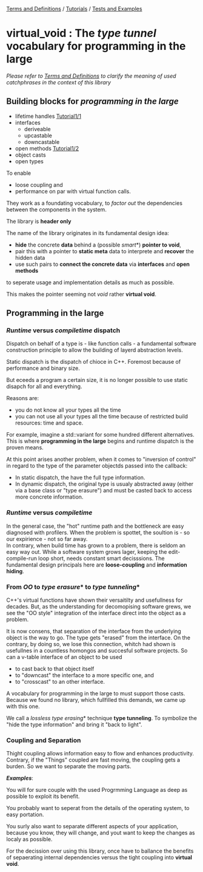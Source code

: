 [Terms and Definitions](/terms_and_definitions.md) / [Tutorials](/tutorials/tutorial___1.md) / [Tests and Examples](/test/)

# virtual_void : The *type tunnel* vocabulary for programming in the large

*Please refer to [Terms and Definitions](/terms_and_definitions.md) to clarify the meaning of used catchphrases in the context of this library* 

## Building blocks for *programming in the large*

- lifetime handles [Tutorial1/1](/tutorials/tutorial___1.md/)
- interfaces 
  - deriveable
  - upcastable
  - downcastable
- open methods [Tutorial1/2](/tutorials/tutorial___1.md/)
- object casts
- open types

To enable

- loose coupling and
- performance on par with virtual function calls.

They work as a foundating vocabulary, to *factor out* the dependencies between the components in the system.  

The library is **header only** 

The name of the library originates in its fundamental design idea:

- **hide** the concrete **data** behind a (possible *smart**) **pointer to void**,
- pair this with a pointer to **static meta** data to interprete and **recover** the hidden data
- use such pairs to **connect the concrete data** via **interfaces** and **open methods**

to seperate usage and implementation details as much as possible. 

This makes the pointer seeming not *void* rather **virtual void**. 

## Programming in the large

### *Runtime* versus *compiletime* **dispatch**

Dispatch on behalf of a type is - like function calls - a fundamental software construction principle to allow the building of layerd abstraction levels.

Static dispatch is the dispatch of chioce in C++. Foremost because of performance and binary size.

But eceeds a program a certain size, it is no longer possible to use static disapch for all and everything. 

Reasons are:
- you do not know all your types all the time
- you can not use all your types all the time because of restricted build resources: time and space.

For example, imagine a std::variant for some hundred different alternatives.
This is where **programming in the large** begins and runtime dispatch is the proven means.

At this point arises another problem, when it comes to "inversion of control" in regard to the type of the parameter objectds passed into the callback:
- In static dispatch, the have the full type information.
- In dynamic dispatch, the original type is usualy abstracted away (either via a base class or "type erasure") and must be casted back to access more concrete information.

### *Runtime* versus *compiletime*

In the general case, the "hot" runtime path and the bottleneck are easy diagnosed with profilers.
When the problem is spottet, the soultion is - so our expirience - not so far away.  
In contrary, when build time has grown to a problem, there is seldom an easy way out. 
While a software system grows lager, keeping the edit-compile-run loop short, needs constant smart decisssions.
The fundamental design principals here are **loose-coupling** and **information hiding**.

### From *OO* to *type erasure** to *type tunneling**

C++'s virtual functions have shown their versaitilty and usefullness for decades.
But, as the understanding for decomopising software grews, we see the "OO style" integration of the interface direct into the object as a problem.

It is now consens, that separation of the interface from the underlying object is the way to go. The type gets "erased" from the interface.
On the contrary, by doing so, we lose this connection, whitch had shown is usefullnes in a countless homongos and succesful software projects.
So can a v-table interface of an object to be used
- to cast back to that object itself
- to "downcast" the interface to a more specific one, and
- to "crosscast" to an other interface.

A vocabulary for programming in the large to must support those casts.
Because we found no library, which fullfilled this demands, we came up with this one.

We call a *lossless type erasing** technique **type tunneling**.
To symbolize the "hide the type information" and bring it "back to light".

### Coupling and Separation

Thight coupling allows information easy to flow and enhances productivity. Contrary, if the "Things" coupled are fast moving, the coupling gets a burden. 
So we want to separate the moving parts.

***Examples***:

You will for sure couple with the used Progrmming Language as deep as possible to exploit its benefit. 

You probably want to seperat from the details of the operating system, to easy portation.

You surly also want to separate different aspects of your application, because you know, they will change, and yout want to keep the changes as localy as possible.

For the decission over using this library, once have to ballance the benefits of sepaerating internal dependencies versus the tight coupling into **virtual void**.




